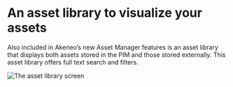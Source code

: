 # An asset library to visualize your assets

Also included in Akeneo’s new Asset Manager features is an asset library that displays both assets stored in the PIM and those stored externally. This asset library offers full text search and filters.

![The asset library screen](../img/Asset_families.png)
